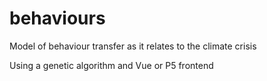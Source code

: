 # behaviours
Model of behaviour transfer as it relates to the climate crisis

Using a genetic algorithm and Vue or P5 frontend